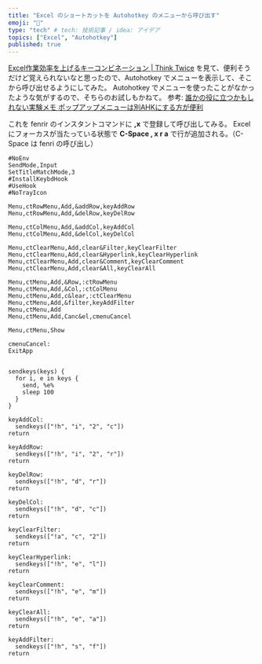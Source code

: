 ```yaml
---
title: "Excel のショートカットを Autohotkey のメニューから呼び出す"
emoji: "📌"
type: "tech" # tech: 技術記事 / idea: アイデア
topics: ["Excel", "Autohotkey"]
published: true
---
```


[Excel作業効率を上げるキーコンビネーション | Think Twice](https://fumokmm.github.io/it/excel/key_combination) を見て、便利そうだけど覚えられないなと思ったので、Autohotkey でメニューを表示して、そこから呼び出せるようにしてみた。
Autohotkey でメニューを使ったことがなかったような気がするので、そちらのお試しもかねて。
参考: [誰かの役に立つかもしれない実験メモ ポップアップメニューは別AHKにする方が便利](https://yuruaki.blog.fc2.com/blog-entry-79.html)

これを fenrir のインスタントコマンドに **,x** で登録して呼び出してみる。
Excel にフォーカスが当たっている状態で **C-Space , x r a** で行が追加される。（C-Space は fenri の呼び出し）

```autohotkey
#NoEnv
SendMode,Input
SetTitleMatchMode,3
#InstallKeybdHook
#UseHook
#NoTrayIcon

Menu,ctRowMenu,Add,&addRow,keyAddRow
Menu,ctRowMenu,Add,&delRow,keyDelRow

Menu,ctColMenu,Add,&addCol,keyAddCol
Menu,ctColMenu,Add,&delCol,keyDelCol

Menu,ctClearMenu,Add,clear&Filter,keyClearFilter
Menu,ctClearMenu,Add,clear&Hyperlink,keyClearHyperlink
Menu,ctClearMenu,Add,clear&Comment,keyClearComment
Menu,ctClearMenu,Add,clear&All,keyClearAll

Menu,ctMenu,Add,&Row,:ctRowMenu
Menu,ctMenu,Add,&Col,:ctColMenu
Menu,ctMenu,Add,c&lear,:ctClearMenu
Menu,ctMenu,Add,&filter,keyAddFilter
Menu,ctMenu,Add
Menu,ctMenu,Add,Canc&el,cmenuCancel

Menu,ctMenu,Show

cmenuCancel:
ExitApp


sendkeys(keys) {
  for i, e in keys {
    send, %e%
    sleep 100
  }
}

keyAddCol:
  sendkeys(["!h", "i", "2", "c"])
return

keyAddRow:
  sendkeys(["!h", "i", "2", "r"])
return

keyDelRow:
  sendkeys(["!h", "d", "r"])
return

keyDelCol:
  sendkeys(["!h", "d", "c"])
return

keyClearFilter:
  sendkeys(["!a", "c", "2"])
return

keyClearHyperlink:
  sendkeys(["!h", "e", "l"])
return

keyClearComment:
  sendkeys(["!h", "e", "m"])
return

keyClearAll:
  sendkeys(["!h", "e", "a"])
return

keyAddFilter:
  sendkeys(["!h", "s", "f"])
return
```

